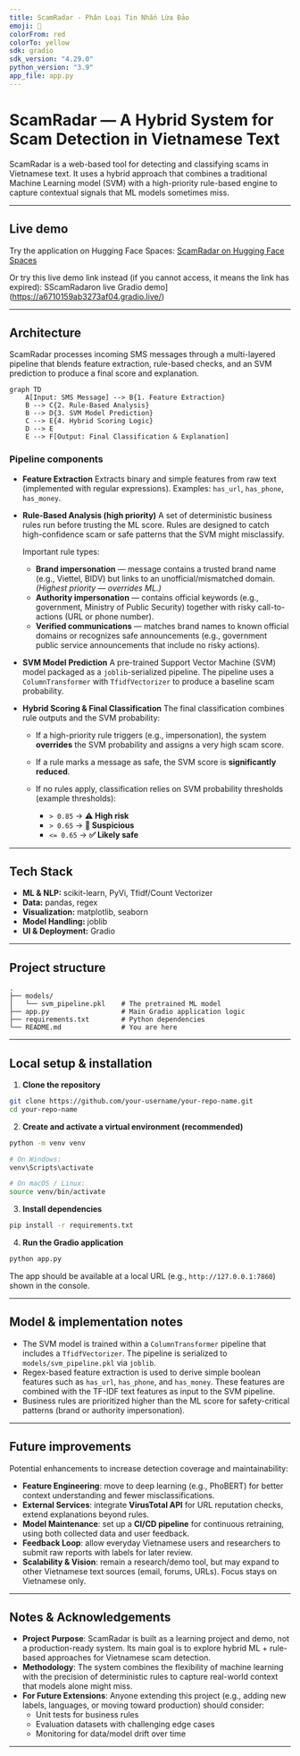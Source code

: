 ```yaml
---
title: ScamRadar - Phân Loại Tin Nhắn Lừa Đảo
emoji: 🚨
colorFrom: red
colorTo: yellow
sdk: gradio
sdk_version: "4.29.0"
python_version: "3.9"
app_file: app.py
---
```


# ScamRadar — A Hybrid System for Scam Detection in Vietnamese Text

ScamRadar is a web-based tool for detecting and classifying scams in Vietnamese text. It uses a hybrid approach that combines a traditional Machine Learning model (SVM) with a high-priority rule-based engine to capture contextual signals that ML models sometimes miss.

---

## Live demo

Try the application on Hugging Face Spaces:
[ScamRadar on Hugging Face Spaces](https://huggingface.co/spaces/Senrade/scamradar)

Or try this live demo link instead (if you cannot access, it means the link has expired):
SScamRadaron live Gradio demo](https://a6710159ab3273af04.gradio.live/)

---

## Architecture

ScamRadar processes incoming SMS messages through a multi-layered pipeline that blends feature extraction, rule-based checks, and an SVM prediction to produce a final score and explanation.

```mermaid
graph TD
    A[Input: SMS Message] --> B{1. Feature Extraction}
    B --> C{2. Rule-Based Analysis}
    B --> D{3. SVM Model Prediction}
    C --> E{4. Hybrid Scoring Logic}
    D --> E
    E --> F[Output: Final Classification & Explanation]
```

### Pipeline components

* **Feature Extraction**
  Extracts binary and simple features from raw text (implemented with regular expressions). Examples: `has_url`, `has_phone`, `has_money`.

* **Rule-Based Analysis (high priority)**
  A set of deterministic business rules run before trusting the ML score. Rules are designed to catch high-confidence scam or safe patterns that the SVM might misclassify.

  Important rule types:

  * **Brand impersonation** — message contains a trusted brand name (e.g., Viettel, BIDV) but links to an unofficial/mismatched domain. *(Highest priority — overrides ML.)*
  * **Authority impersonation** — contains official keywords (e.g., government, Ministry of Public Security) together with risky call-to-actions (URL or phone number).
  * **Verified communications** — matches brand names to known official domains or recognizes safe announcements (e.g., government public service announcements that include no risky actions).

* **SVM Model Prediction**
  A pre-trained Support Vector Machine (SVM) model packaged as a `joblib`-serialized pipeline. The pipeline uses a `ColumnTransformer` with `TfidfVectorizer` to produce a baseline scam probability.

* **Hybrid Scoring & Final Classification**
  The final classification combines rule outputs and the SVM probability:

  * If a high-priority rule triggers (e.g., impersonation), the system **overrides** the SVM probability and assigns a very high scam score.
  * If a rule marks a message as safe, the SVM score is **significantly reduced**.
  * If no rules apply, classification relies on SVM probability thresholds (example thresholds):

    * `> 0.85` → **⚠️ High risk**
    * `> 0.65` → **🤔 Suspicious**
    * `<= 0.65` → **✅ Likely safe**

---

## Tech Stack

- **ML & NLP:** scikit-learn, PyVi, Tfidf/Count Vectorizer  
- **Data:** pandas, regex  
- **Visualization:** matplotlib, seaborn  
- **Model Handling:** joblib  
- **UI & Deployment:** Gradio  

---

## Project structure

```
.
├── models/
│   └── svm_pipeline.pkl    # The pretrained ML model
├── app.py                  # Main Gradio application logic
├── requirements.txt        # Python dependencies
└── README.md               # You are here
```

---

## Local setup & installation

1. **Clone the repository**

```bash
git clone https://github.com/your-username/your-repo-name.git
cd your-repo-name
```

2. **Create and activate a virtual environment (recommended)**

```bash
python -m venv venv

# On Windows:
venv\Scripts\activate

# On macOS / Linux:
source venv/bin/activate
```

3. **Install dependencies**

```bash
pip install -r requirements.txt
```

4. **Run the Gradio application**

```bash
python app.py
```

The app should be available at a local URL (e.g., `http://127.0.0.1:7860`) shown in the console.

---

## Model & implementation notes

* The SVM model is trained within a `ColumnTransformer` pipeline that includes a `TfidfVectorizer`. The pipeline is serialized to `models/svm_pipeline.pkl` via `joblib`.
* Regex-based feature extraction is used to derive simple boolean features such as `has_url`, `has_phone`, and `has_money`. These features are combined with the TF-IDF text features as input to the SVM pipeline.
* Business rules are prioritized higher than the ML score for safety-critical patterns (brand or authority impersonation).

---

## Future improvements

Potential enhancements to increase detection coverage and maintainability:

- **Feature Engineering**: move to deep learning (e.g., PhoBERT) for better context understanding and fewer misclassifications.  
- **External Services**: integrate **VirusTotal API** for URL reputation checks, extend explanations beyond rules.  
- **Model Maintenance**: set up a **CI/CD pipeline** for continuous retraining, using both collected data and user feedback.  
- **Feedback Loop**: allow everyday Vietnamese users and researchers to submit raw reports with labels for later review.  
- **Scalability & Vision**: remain a research/demo tool, but may expand to other Vietnamese text sources (email, forums, URLs). Focus stays on Vietnamese only.

---

## Notes & Acknowledgements

- **Project Purpose**: ScamRadar is built as a learning project and demo, not a production-ready system. Its main goal is to explore hybrid ML + rule-based approaches for Vietnamese scam detection.  
- **Methodology**: The system combines the flexibility of machine learning with the precision of deterministic rules to capture real-world context that models alone might miss.
- **For Future Extensions**: Anyone extending this project (e.g., adding new labels, languages, or moving toward production) should consider:
  - Unit tests for business rules  
  - Evaluation datasets with challenging edge cases  
  - Monitoring for data/model drift over time  

---
